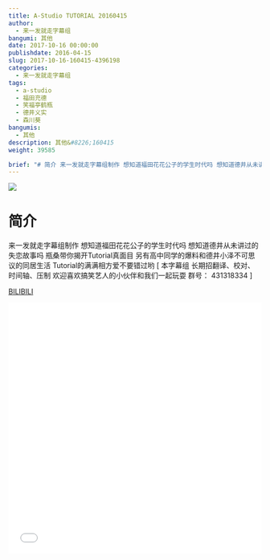 ```yaml
---
title: A-Studio TUTORIAL 20160415
author: 
  - 来一发就走字幕组
bangumi: 其他
date: 2017-10-16 00:00:00
publishdate: 2016-04-15
slug: 2017-10-16-160415-4396198
categories: 
  - 来一发就走字幕组
tags: 
  - a-studio
  - 福田充德
  - 笑福亭鹤瓶
  - 德井义实
  - 森川葵
bangumis: 
  - 其他
description: 其他&#8226;160415
weight: 39585

brief: "# 简介 来一发就走字幕组制作 想知道福田花花公子的学生时代吗 想知道德井从未讲过的失恋故事吗 瓶桑带你揭开Tutorial真面目 另有高中同学的爆料和德井小泽不可思议的同居生活 Tutorial的满满相方爱不要错过哟"
---
```


![](https://i.imgur.com/6jrxu57.jpg)

# 简介  
来一发就走字幕组制作 想知道福田花花公子的学生时代吗  想知道德井从未讲过的失恋故事吗 瓶桑带你揭开Tutorial真面目 另有高中同学的爆料和德井小泽不可思议的同居生活 Tutorial的满满相方爱不要错过哟 [ 本字幕组 长期招翻译、校对、时间轴、压制 欢迎喜欢搞笑艺人的小伙伴和我们一起玩耍 群号： 431318334 ]

  [BILIBILI](https://www.bilibili.com/video/av4396198/)


<div class="vcontainer">  <iframe class='video' src="//www.bilibili.com/blackboard/player.html?aid=4396198" width="100%" height="500" frameborder="0" allowfullscreen="allowfullscreen"></iframe></div>
